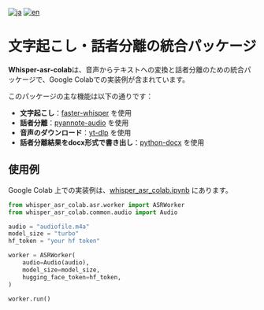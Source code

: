 [![ja](https://img.shields.io/badge/lang-ja-blue.svg)](README_ja.md)
[![en](https://img.shields.io/badge/lang-en-red.svg)](README.md)

# 文字起こし・話者分離の統合パッケージ
**Whisper-asr-colab**は、音声からテキストへの変換と話者分離のための統合パッケージで、Google Colabでの実装例が含まれています。

このパッケージの主な機能は以下の通りです：
* **文字起こし**：[faster-whisper](https://github.com/SYSTRAN/faster-whisper) を使用
* **話者分離**：[pyannote-audio](https://github.com/pyannote/pyannote-audio) を使用
* **音声のダウンロード**：[yt-dlp](https://github.com/yt-dlp/yt-dlp) を使用
* **話者分離結果をdocx形式で書き出し**：[python-docx](https://github.com/python-openxml/python-docx) を使用

## 使用例
Google Colab 上での実装例は、[whisper_asr_colab.ipynb](whisper_asr_colab.ipynb) にあります。
```python
from whisper_asr_colab.asr.worker import ASRWorker
from whisper_asr_colab.common.audio import Audio

audio = "audiofile.m4a"
model_size = "turbo"
hf_token = "your hf token"

worker = ASRWorker(
    audio=Audio(audio),
    model_size=model_size,
    hugging_face_token=hf_token,
)

worker.run()
```